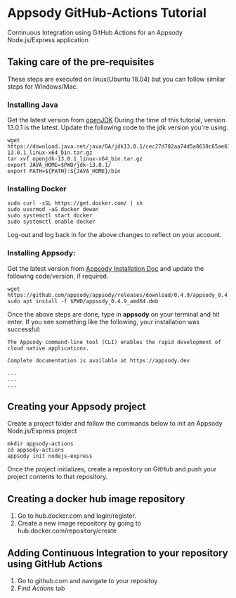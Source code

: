 # Appsody GitHub-Actions Tutorial
Continuous Integration using GitHub Actions for an Appsody Node.js/Express application

## Taking care of the pre-requisites

These steps are executed on linux(Ubuntu 18.04) but you can follow similar steps for Windows/Mac.

### Installing Java

Get the latest version from [openJDK](https://jdk.java.net)
During the time of this tutorial, version 13.0.1 is the latest. Update the following code to the jdk version you're using.

```
wget https://download.java.net/java/GA/jdk13.0.1/cec27d702aa74d5a8630c65ae61e4305/9/GPL/openjdk-13.0.1_linux-x64_bin.tar.gz
tar xvf openjdk-13.0.1_linux-x64_bin.tar.gz
export JAVA_HOME=$PWD/jdk-13.0.1/
export PATH=${PATH}:${JAVA_HOME}/bin
```

### Installing Docker

```
sudo curl -sSL https://get.docker.com/ | sh
sudo usermod -aG docker dewan
sudo systemctl start docker
sudo systemctl enable docker
```
Log-out and log back in for the above changes to reflect on your account.

### Installing Appsody:

Get the latest version from [Appsody Installation Doc](https://appsody.dev/docs/getting-started/installation/) and update the following code/version, if required.
```
wget https://github.com/appsody/appsody/releases/download/0.4.9/appsody_0.4.9_amd64.deb
sudo apt install -f $PWD/appsody_0.4.9_amd64.deb
```
Once the above steps are done, type in **appsody** on your terminal and hit enter. If you see something like the following, your installation was successful:
```
The Appsody command-line tool (CLI) enables the rapid development of cloud native applications.

Complete documentation is available at https://appsody.dev

...
...
...
```

## Creating your Appsody project

Create a project folder and follow the commands below to init an Appsody Node.js/Express project

```
mkdir appsody-actions
cd appsody-actions
appsody init nodejs-express
```
Once the project initializes, create a repository on GitHub and push your project contents to that repository.

## Creating a docker hub image repository

1. Go to hub.docker.com and login/register.
2. Create a new image repository by going to hub.docker.com/repository/create

## Adding Continuous Integration to your repository using GitHub Actions

1. Go to github.com and navigate to your repositoy
2. Find *Actions* tab
